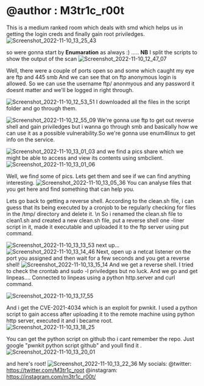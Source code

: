 # @author : M3tr1c_r00t
This is a medium ranked room which deals with smd which helps us in getting the login creds and finally gain root priviledges.
![Screenshot_2022-11-10_13_25_43](https://user-images.githubusercontent.com/99975622/201920574-c01f1e89-64d2-4e16-9cac-ff994c81039d.png)

so were gonna start by **Enumaration** as always :)  .....
**NB** I split the scripts to show the output of the scan 
![Screenshot_2022-11-10_12_47_07](https://user-images.githubusercontent.com/99975622/201922194-87e52b35-ece0-4284-8303-18847c003357.png)

Well, there were a couple of ports open so and some which caught my eye are ftp and 445 smb
And we can see that on ftp anonymous login is allowed.
So we can use the username ftp/ anonmyous and any password it doesnt matter and we'll be logged in right through.

![Screenshot_2022-11-10_12_53_51](https://user-images.githubusercontent.com/99975622/201924904-ef984079-55ee-4dea-be3a-f6dca97b6a3d.png)
I downloaded all the files in the script folder and go through them.

![Screenshot_2022-11-10_12_55_09](https://user-images.githubusercontent.com/99975622/201925728-3e0c6d56-3067-4bbd-bf61-d056f9cbf31d.png)
We're gonna use ftp to get out reverse shell and gain priviledges but i wanna go through smb and basically how we can use it as a possible vulnerability.So we're gonna use enum4linux to get info on the service.

![Screenshot_2022-11-10_13_01_03](https://user-images.githubusercontent.com/99975622/201925976-689e032b-5561-4640-b0a3-2e9a888bdb1d.png)
 and we find a pics share which we might be able to access and view its contents using smbclient.
 ![Screenshot_2022-11-10_13_01_06](https://user-images.githubusercontent.com/99975622/201926190-658ba806-4a8b-4047-9f4f-7950b479bf50.png)

Well, we find some of pics. Lets get them and see if we can find anything interesting.
![Screenshot_2022-11-10_13_05_36](https://user-images.githubusercontent.com/99975622/201926335-b8c1682a-71b9-4b96-9e46-f80b7e318009.png)
You can analyse files that you get here and find something that can help you.

Lets go back to getting a reverse shell.
According to the clean.sh file, i can guess that its being executed by a cronjob to be regularly checking for files in the /tmp/ directory and delete it.
\n
So i renamed the clean.sh file to clean1.sh and created a new clean.sh file, put a reverse shell one -liner script in it, made it executable and uploaded it to the ftp server using put command.

![Screenshot_2022-11-10_13_13_53](https://user-images.githubusercontent.com/99975622/201929836-fe302824-9d2c-46f6-8448-726f10ebbe69.png)
next up...
![Screenshot_2022-11-10_13_14_46](https://user-images.githubusercontent.com/99975622/201930079-74fccd4c-34e8-4c9f-9d49-c4f462097cd2.png)
 Next, open up a netcat listener on the port you assigned and then wait for a few seconds and you get a reverse shell!
 ![Screenshot_2022-11-10_13_15_14](https://user-images.githubusercontent.com/99975622/201930411-efd21e3d-6a0c-4b35-8f6b-888778f83aec.png)
 And we get a reverse shell.
 I tried to check the crontab and sudo -l priviledges but no luck.
 And we go and get linpeas....
 Connected to linpeas using a python http.server and curl command.
 
![Screenshot_2022-11-10_13_17_55](https://user-images.githubusercontent.com/99975622/201930883-9e6e20da-beb3-435c-b643-58b5fdf11cc8.png)

And i get the CVE-2021-4034 which is an exploit for pwnkit.
I used a python script to gain access after uploading it to the remote machine using python http server, executed it and i became root.
![Screenshot_2022-11-10_13_18_25](https://user-images.githubusercontent.com/99975622/201932268-042b7bde-7d21-483a-bd46-da9b6455c1de.png)

You can get the python script on github tho i cant remember the repo. Just google "pwnkit python script github" and youll find it .
![Screenshot_2022-11-10_13_20_01](https://user-images.githubusercontent.com/99975622/201932322-8b08f385-085f-43f6-8317-8122ebcec55b.png)


and here's root!
![Screenshot_2022-11-10_13_22_36](https://user-images.githubusercontent.com/99975622/201932633-5f2e85bd-cdeb-4fe9-a371-374410f4a2e6.png)
 My socials: @twitter: https://twitter.com/M3tr1c_root @instagram: https://instagram.com/m3tr1c_r00t/
